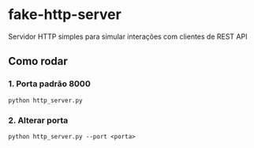 # fake-http-server
Servidor HTTP simples para simular interações com clientes de REST API

## Como rodar

### 1. Porta padrão 8000

```
python http_server.py
```

### 2. Alterar porta

```
python http_server.py --port <porta>
```
